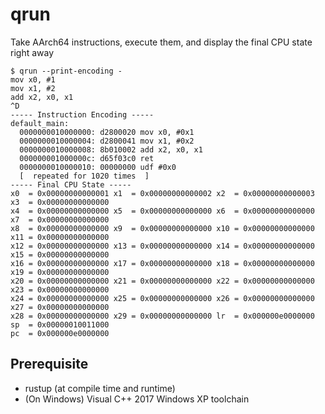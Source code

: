 # qrun

Take AArch64 instructions, execute them, and display the final CPU state right away

```
$ qrun --print-encoding -
mov x0, #1
mov x1, #2
add x2, x0, x1
^D
----- Instruction Encoding -----
default_main:
  0000000010000000: d2800020 mov x0, #0x1
  0000000010000004: d2800041 mov x1, #0x2
  0000000010000008: 8b010002 add x2, x0, x1
  000000001000000c: d65f03c0 ret
  0000000010000010: 00000000 udf #0x0
  [  repeated for 1020 times  ]
----- Final CPU State -----
x0  = 0x00000000000001 x1  = 0x00000000000002 x2  = 0x00000000000003 x3  = 0x00000000000000
x4  = 0x00000000000000 x5  = 0x00000000000000 x6  = 0x00000000000000 x7  = 0x00000000000000
x8  = 0x00000000000000 x9  = 0x00000000000000 x10 = 0x00000000000000 x11 = 0x00000000000000
x12 = 0x00000000000000 x13 = 0x00000000000000 x14 = 0x00000000000000 x15 = 0x00000000000000
x16 = 0x00000000000000 x17 = 0x00000000000000 x18 = 0x00000000000000 x19 = 0x00000000000000
x20 = 0x00000000000000 x21 = 0x00000000000000 x22 = 0x00000000000000 x23 = 0x00000000000000
x24 = 0x00000000000000 x25 = 0x00000000000000 x26 = 0x00000000000000 x27 = 0x00000000000000
x28 = 0x00000000000000 x29 = 0x00000000000000 lr  = 0x000000e0000000 sp  = 0x00000010011000
pc  = 0x000000e0000000
```

## Prerequisite

- rustup (at compile time and runtime)
- (On Windows) Visual C++ 2017 Windows XP toolchain

